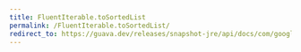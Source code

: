 ```yaml
---
title: FluentIterable.toSortedList
permalink: /FluentIterable.toSortedList/
redirect_to: https://guava.dev/releases/snapshot-jre/api/docs/com/google/common/collect/FluentIterable.html#toSortedList-java.util.Comparator-
---
```

